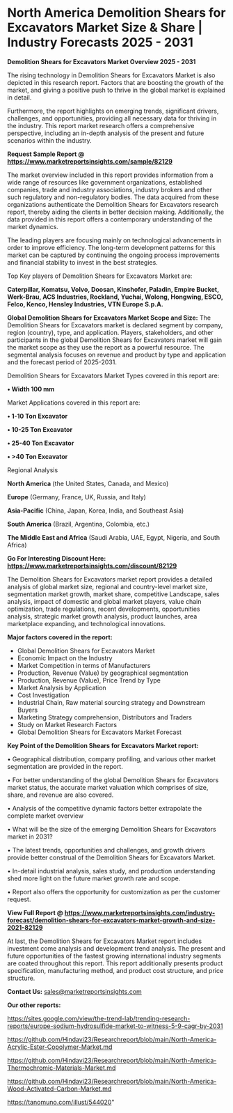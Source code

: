 # North America Demolition Shears for Excavators Market Size & Share | Industry Forecasts 2025 - 2031

<Strong> Demolition Shears for Excavators Market Overview 2025 - 2031</strong>

The rising technology in Demolition Shears for Excavators Market is also depicted in this research report. Factors that are boosting the growth of the market, and giving a positive push to thrive in the global market is explained in detail.

Furthermore, the report highlights on emerging trends, significant drivers, challenges, and opportunities, providing all necessary data for thriving in the industry. This report market research offers a comprehensive perspective, including an in-depth analysis of the present and future scenarios within the industry.

<strong>Request Sample Report @ <a href=https://www.marketreportsinsights.com/sample/82129>https://www.marketreportsinsights.com/sample/82129</a></strong>

The market overview included in this report provides information from a wide range of resources like government organizations, established companies, trade and industry associations, industry brokers and other such regulatory and non-regulatory bodies. The data acquired from these organizations authenticate the Demolition Shears for Excavators research report, thereby aiding the clients in better decision making. Additionally, the data provided in this report offers a contemporary understanding of the market dynamics.

The leading players are focusing mainly on technological advancements in order to improve efficiency. The long-term development patterns for this market can be captured by continuing the ongoing process improvements and financial stability to invest in the best strategies.

Top Key players of Demolition Shears for Excavators Market are:

<strong>Caterpillar, Komatsu, Volvo, Doosan, Kinshofer, Paladin, Empire Bucket, Werk-Brau, ACS Industries, Rockland, Yuchai, Wolong, Hongwing, ESCO, Felco, Kenco, Hensley Industries, VTN Europe S.p.A.</strong>

<strong><b>Global Demolition Shears for Excavators Market Scope and Size:</b></strong>
The Demolition Shears for Excavators market is declared segment by company, region (country), type, and application. Players, stakeholders, and other participants in the global Demolition Shears for Excavators market will gain the market scope as they use the report as a powerful resource. The segmental analysis focuses on revenue and product by type and application and the forecast period of 2025-2031.

Demolition Shears for Excavators Market Types covered in this report are:

<strong>• Width 100 mm</strong>

Market Applications covered in this report are:

<strong>• 1-10 Ton Excavator

• 10-25 Ton Excavator

• 25-40 Ton Excavator

• >40 Ton Excavator</strong> 

Regional Analysis

<strong>North America</strong> (the United States, Canada, and Mexico)

<strong>Europe</strong> (Germany, France, UK, Russia, and Italy)

<strong>Asia-Pacific</strong> (China, Japan, Korea, India, and Southeast Asia)

<strong>South America</strong> (Brazil, Argentina, Colombia, etc.)

<strong>The Middle East and Africa</strong> (Saudi Arabia, UAE, Egypt, Nigeria, and South Africa)

<strong>Go For Interesting Discount Here: <a href=https://www.marketreportsinsights.com/discount/82129>https://www.marketreportsinsights.com/discount/82129</a></strong>

The Demolition Shears for Excavators market report provides a detailed analysis of global market size, regional and country-level market size, segmentation market growth, market share, competitive Landscape, sales analysis, impact of domestic and global market players, value chain optimization, trade regulations, recent developments, opportunities analysis, strategic market growth analysis, product launches, area marketplace expanding, and technological innovations.

<strong><b>Major factors covered in the report:</b></strong>
<ul>
  <li>Global Demolition Shears for Excavators Market </li>
  <li>Economic Impact on the Industry</li>
  <li>Market Competition in terms of Manufacturers</li>
  <li>Production, Revenue (Value) by geographical segmentation</li>
  <li>Production, Revenue (Value), Price Trend by Type</li>
  <li>Market Analysis by Application</li>
  <li>Cost Investigation</li>
  <li>Industrial Chain, Raw material sourcing strategy and Downstream Buyers</li>
  <li>Marketing Strategy comprehension, Distributors and Traders</li>
  <li>Study on Market Research Factors</li>
  <li>Global Demolition Shears for Excavators Market Forecast</li>
</ul>

<strong><b>Key Point of the Demolition Shears for Excavators Market report:</b></strong>

• Geographical distribution, company profiling, and various other market segmentation are provided in the report.

• For better understanding of the global Demolition Shears for Excavators market status, the accurate market valuation which comprises of size, share, and revenue are also covered.

• Analysis of the competitive dynamic factors better extrapolate the complete market overview

• What will be the size of the emerging Demolition Shears for Excavators market in 2031?

• The latest trends, opportunities and challenges, and growth drivers provide better construal of the Demolition Shears for Excavators Market.

• In-detail industrial analysis, sales study, and production understanding shed more light on the future market growth rate and scope.

• Report also offers the opportunity for customization as per the customer request.

<strong><b>View Full Report @ <a href=https://www.marketreportsinsights.com/industry-forecast/demolition-shears-for-excavators-market-growth-and-size-2021-82129>https://www.marketreportsinsights.com/industry-forecast/demolition-shears-for-excavators-market-growth-and-size-2021-82129</a></b></strong>


At last, the Demolition Shears for Excavators Market report includes investment come analysis and development trend analysis. The present and future opportunities of the fastest growing international industry segments are coated throughout this report. This report additionally presents product specification, manufacturing method, and product cost structure, and price structure.

<strong>Contact Us:</strong>
sales@marketreportsinsights.com

<strong>Our other reports:</strong>

<a href=https://sites.google.com/view/the-trend-lab/trending-research-reports/europe-sodium-hydrosulfide-market-to-witness-5-9-cagr-by-2031>https://sites.google.com/view/the-trend-lab/trending-research-reports/europe-sodium-hydrosulfide-market-to-witness-5-9-cagr-by-2031</a>

<a href=https://github.com/Hindavi23/Researchreport/blob/main/North-America-Acrylic-Ester-Copolymer-Market.md>https://github.com/Hindavi23/Researchreport/blob/main/North-America-Acrylic-Ester-Copolymer-Market.md</a>

<a href=https://github.com/Hindavi23/Researchreport/blob/main/North-America-Thermochromic-Materials-Market.md>https://github.com/Hindavi23/Researchreport/blob/main/North-America-Thermochromic-Materials-Market.md</a>

<a href=https://github.com/Hindavi23/Researchreport/blob/main/North-America-Wood-Activated-Carbon-Market.md>https://github.com/Hindavi23/Researchreport/blob/main/North-America-Wood-Activated-Carbon-Market.md</a>

<a href=https://tanomuno.com/illust/544020>https://tanomuno.com/illust/544020</a>"
